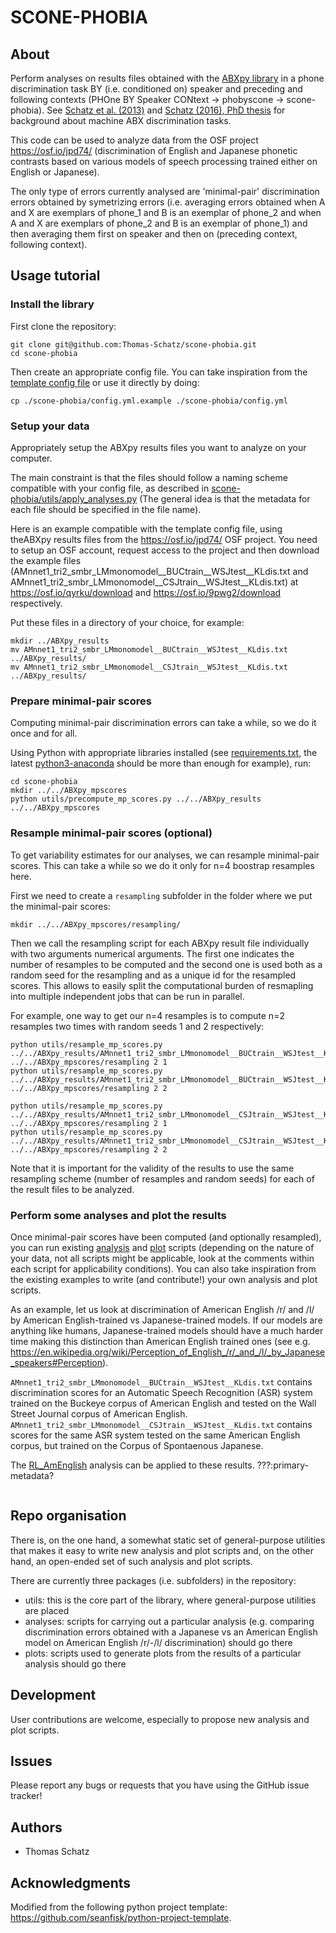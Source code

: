 # SCONE-PHOBIA

## About

Perform analyses on results files obtained with the [ABXpy library](https://github.com/bootphon/ABXpy) in a phone discrimination task BY (i.e. conditioned on) speaker and preceding and following contexts (PHOne BY Speaker CONtext -> phobyscone -> scone-phobia). See [Schatz et al. (2013)](http://thomas.schatz.cogserver.net/wp-content/uploads/2014/10/Schatz2013.pdf) and [Schatz (2016), PhD thesis](http://thomas.schatz.cogserver.net/wp-content/uploads/2016/10/Schatz2016.pdf) for background about machine ABX discrimination tasks.

This code can be used to analyze data from the OSF project https://osf.io/jpd74/ (discrimination of English and Japanese phonetic contrasts based on various models of speech processing trained either on English or Japanese).

The only type of errors currently analysed are 'minimal-pair' discrimination errors obtained by symetrizing errors (i.e. averaging errors obtained when A and X are exemplars of phone_1 and B is an exemplar of phone_2 and when A and X are exemplars of phone_2 and B is an exemplar of phone_1) and then averaging them first on speaker and then on (preceding context, following context).

## Usage tutorial

### Install the library
First clone the repository:
```
git clone git@github.com:Thomas-Schatz/scone-phobia.git
cd scone-phobia
```
Then create an appropriate config file. You can take inspiration from the [template config file](scone-phobia/config.yml.example) or use it directly by doing:
```
cp ./scone-phobia/config.yml.example ./scone-phobia/config.yml
```

### Setup your data
Appropriately setup the ABXpy results files you want to analyze on your computer.

The main constraint is that the files should follow a naming scheme compatible with your config file, as described in [scone-phobia/utils/apply_analyses.py](scone-phobia/utils/apply_analyses.py) (The general idea is that the metadata for each file should be specified in the file name).

Here is an example compatible with the template config file, using theABXpy results files from the https://osf.io/jpd74/ OSF project. You need to setup an OSF account, request access to the project and then download the example files (AMnnet1_tri2_smbr_LMmonomodel__BUCtrain__WSJtest__KLdis.txt and AMnnet1_tri2_smbr_LMmonomodel__CSJtrain__WSJtest__KLdis.txt) at https://osf.io/qyrku/download and https://osf.io/9pwg2/download respectively.

Put these files in a directory of your choice, for example:
```
mkdir ../ABXpy_results
mv AMnnet1_tri2_smbr_LMmonomodel__BUCtrain__WSJtest__KLdis.txt ../ABXpy_results/
mv AMnnet1_tri2_smbr_LMmonomodel__CSJtrain__WSJtest__KLdis.txt ../ABXpy_results/
```

### Prepare minimal-pair scores
Computing minimal-pair discrimination errors can take a while, so we do it once and for all.

Using Python with appropriate libraries installed (see [requirements.txt](requirements.txt), the latest [python3-anaconda](https://www.anaconda.com/download/) should be more than enough for example), run:
```
cd scone-phobia
mkdir ../../ABXpy_mpscores
python utils/precompute_mp_scores.py ../../ABXpy_results ../../ABXpy_mpscores
```

### Resample minimal-pair scores (optional)
To get variability estimates for our analyses, we can resample minimal-pair scores. This can take a while so we do it only for n=4 boostrap resamples here. 

First we need to create a `resampling` subfolder in the folder where we put the minimal-pair scores:
```
mkdir ../../ABXpy_mpscores/resampling/
```
Then we call the resampling script for each ABXpy result file individually with two arguments numerical arguments. The first one indicates the number of resamples to be computed and the second one is used both as a random seed for the resampling and as a unique id for the resampled scores. This allows to easily split the computational burden of resmapling into multiple independent jobs that can be run in parallel.

For example, one way to get our n=4 resamples is to compute n=2 resamples two times with random seeds 1 and 2 respectively:
```
python utils/resample_mp_scores.py ../../ABXpy_results/AMnnet1_tri2_smbr_LMmonomodel__BUCtrain__WSJtest__KLdis.txt ../../ABXpy_mpscores/resampling 2 1
python utils/resample_mp_scores.py ../../ABXpy_results/AMnnet1_tri2_smbr_LMmonomodel__BUCtrain__WSJtest__KLdis.txt ../../ABXpy_mpscores/resampling 2 2

python utils/resample_mp_scores.py ../../ABXpy_results/AMnnet1_tri2_smbr_LMmonomodel__CSJtrain__WSJtest__KLdis.txt ../../ABXpy_mpscores/resampling 2 1
python utils/resample_mp_scores.py ../../ABXpy_results/AMnnet1_tri2_smbr_LMmonomodel__CSJtrain__WSJtest__KLdis.txt ../../ABXpy_mpscores/resampling 2 2
```
Note that it is important for the validity of the results to use the same resampling scheme (number of resamples and random seeds) for each of the result files to be analyzed.

### Perform some analyses and plot the results
Once minimal-pair scores have been computed (and optionally resampled), you can run existing [analysis](scone-phobia/analyses) and [plot](scone-phobia/plots) scripts (depending on the nature of your data, not all scripts might be applicable, look at the comments within each script for applicability conditions). You can also take inspiration from the existing examples to write (and contribute!) your own analysis and plot scripts.

As an example, let us look at discrimination of American English /r/ and /l/ by American English-trained vs Japanese-trained models. If our models are anything like humans, Japanese-trained models should have a much harder time making this distinction than American English trained ones (see e.g. https://en.wikipedia.org/wiki/Perception_of_English_/r/_and_/l/_by_Japanese_speakers#Perception).

`AMnnet1_tri2_smbr_LMmonomodel__BUCtrain__WSJtest__KLdis.txt` contains discrimination scores for an Automatic Speech Recognition (ASR) system trained on the Buckeye corpus of American English and tested on the Wall Street Journal corpus of American English. `AMnnet1_tri2_smbr_LMmonomodel__CSJtrain__WSJtest__KLdis.txt` contains scores for the same ASR system tested on the same American English corpus, but trained on the Corpus of Spontaenous Japanese.

The [RL_AmEnglish](./scone-phobia/analyses/RL_AmEnglish.py) analysis can be applied to these results.
???:primary-metadata?
```
``` 

## Repo organisation

There is, on the one hand, a somewhat static set of general-purpose utilities that makes it easy to write new analysis and plot scripts and, on the other hand, an open-ended set of such analysis and plot scripts.

There are currently three packages (i.e. subfolders) in the repository:
  - utils: this is the core part of the library, where general-purpose utilities are placed
  - analyses: scripts for carrying out a particular analysis (e.g. comparing discrimination errors obtained with a Japanese vs an American English model on American English /r/-/l/ discrimination) should go there
  - plots: scripts used to generate plots from the results of a particular analysis should go there

## Development

User contributions are welcome, especially to propose new analysis and plot scripts.


## Issues

Please report any bugs or requests that you have using the GitHub issue tracker!


## Authors

  - Thomas Schatz

## Acknowledgments

Modified from the following python project template: https://github.com/seanfisk/python-project-template.
